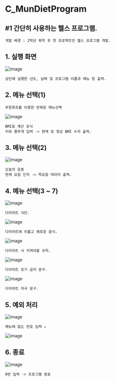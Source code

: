 # C_MunDietProgram
## #1 간단히 사용하는 헬스 프로그램.

```
개발 배경 : 2학년 복학 후 첫 프로젝트인 헬스 프로그램 개발.
```

## 1. 실행 화면
 
![image](https://user-images.githubusercontent.com/81169838/112105256-82a18480-8bef-11eb-9515-da67663ac00a.png)
```
상단에 실행한 년도, 날짜 및 프로그램 이름과 메뉴 등 출력.
```
## 2. 메뉴 선택(1)
```
무한루프를 이용한 반복된 메뉴선택
```
![image](https://user-images.githubusercontent.com/81169838/112106346-e6787d00-8bf0-11eb-8b43-cdaade875891.png)
```
BMI표 계산 공식
키와 몸무게 입력 -> 현재 및 정상 BMI 수치 출력.
```
## 3. 메뉴 선택(2)
![image](https://user-images.githubusercontent.com/81169838/112107186-f9d81800-8bf1-11eb-981d-983f8459adb7.png)
```
오늘의 운동
현재 요일 인지 -> 목요일 데이터 출력.
```
## 4. 메뉴 선택(3 ~ 7)
![image](https://user-images.githubusercontent.com/81169838/112108588-c1d1d480-8bf3-11eb-8a6b-c1635bf4e563.png)
```
다이어트 식단.
```

![image](https://user-images.githubusercontent.com/81169838/112109049-66ecad00-8bf4-11eb-8871-5162678d341e.png)
```
다이어트에 이롭고 해로운 음식.
```

![image](https://user-images.githubusercontent.com/81169838/112109208-9f8c8680-8bf4-11eb-8fbb-87585c102371.png)
```
다이어트 시 지켜야할 규칙.
```

![image](https://user-images.githubusercontent.com/81169838/112109349-cb0f7100-8bf4-11eb-8cc7-5dc828551186.png)
```
다이어트 포기 금지 문구.
```

![image](https://user-images.githubusercontent.com/81169838/112109474-f98d4c00-8bf4-11eb-9c9d-bd41dea554b0.png)
```
다이어트 자극 문구.
```

## 5. 예외 처리
![image](https://user-images.githubusercontent.com/81169838/112109762-4bce6d00-8bf5-11eb-92cd-5b7f10e8b3e5.png)
```
메뉴에 없는 번호 입력 ↓
```
![image](https://user-images.githubusercontent.com/81169838/112109992-9fd95180-8bf5-11eb-8a1a-0c92a870dbe2.png)

## 6. 종료
![image](https://user-images.githubusercontent.com/81169838/112110090-c6978800-8bf5-11eb-81df-623f5b74c062.png)
```
0번 입력 -> 프로그램 종료
```
